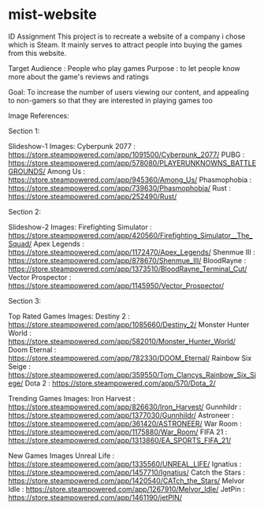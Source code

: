 # mist-website
ID Assignment
This project is to recreate a website of a company i chose which is Steam. It mainly serves to attract people into buying the games from this website.

Target Audience : People who play games
Purpose : to let people know more about the game's reviews and ratings

Goal: To increase the number of users viewing our content, and appealing to non-gamers so that they are interested in playing games too







Image References:

Section 1:

Slideshow-1 Images:
Cyberpunk 2077 : https://store.steampowered.com/app/1091500/Cyberpunk_2077/
PUBG : https://store.steampowered.com/app/578080/PLAYERUNKNOWNS_BATTLEGROUNDS/
Among Us : https://store.steampowered.com/app/945360/Among_Us/
Phasmophobia : https://store.steampowered.com/app/739630/Phasmophobia/
Rust : https://store.steampowered.com/app/252490/Rust/

Section 2:

Slideshow-2 Images:
Firefighting Simulator : https://store.steampowered.com/app/420560/Firefighting_Simulator__The_Squad/
Apex Legends : https://store.steampowered.com/app/1172470/Apex_Legends/
Shenmue III : https://store.steampowered.com/app/878670/Shenmue_III/
BloodRayne : https://store.steampowered.com/app/1373510/BloodRayne_Terminal_Cut/
Vector Prospector : https://store.steampowered.com/app/1145950/Vector_Prospector/

Section 3:

Top Rated Games Images:
Destiny 2 : https://store.steampowered.com/app/1085660/Destiny_2/
Monster Hunter World : https://store.steampowered.com/app/582010/Monster_Hunter_World/
Doom Eternal : https://store.steampowered.com/app/782330/DOOM_Eternal/
Rainbow Six Seige : https://store.steampowered.com/app/359550/Tom_Clancys_Rainbow_Six_Siege/
Dota 2 : https://store.steampowered.com/app/570/Dota_2/

Trending Games Images:
Iron Harvest : https://store.steampowered.com/app/826630/Iron_Harvest/
Gunnhildr : https://store.steampowered.com/app/1377030/Gunnhildr/
Astroneer : https://store.steampowered.com/app/361420/ASTRONEER/
War Room : https://store.steampowered.com/app/1175880/War_Room/
FIFA 21 : https://store.steampowered.com/app/1313860/EA_SPORTS_FIFA_21/

New Games Images
Unreal Life : https://store.steampowered.com/app/1335560/UNREAL_LIFE/
Ignatius : https://store.steampowered.com/app/1457710/Ignatius/
Catch the Stars : https://store.steampowered.com/app/1420540/CATch_the_Stars/
Melvor Idle : https://store.steampowered.com/app/1267910/Melvor_Idle/
JetPin : https://store.steampowered.com/app/1461190/jetPIN/
